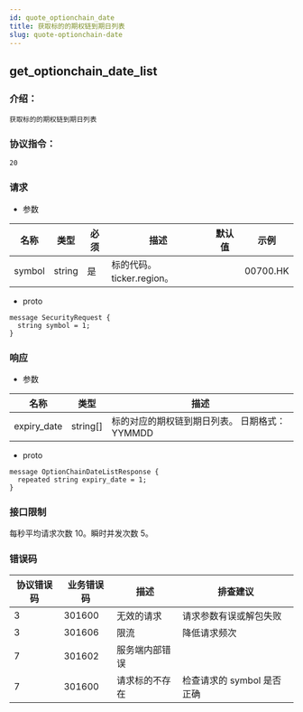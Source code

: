 ```yaml
---
id: quote_optionchain_date
title: 获取标的的期权链到期日列表
slug: quote-optionchain-date
---
```


## get_optionchain_date_list

### 介绍：
    获取标的的期权链到期日列表
### 协议指令：
    20
### 请求
* 参数

| 名称 | 类型   | 必须  | 描述      |  默认值  |  示例   |
|-------|-------|-----|---------|-----|----|
| symbol | string   | 是  | 标的代码。ticker.region。  | | 00700.HK|

* proto
```
message SecurityRequest {
  string symbol = 1;
}
```
### 响应
* 参数

| 名称 | 类型   | 描述  | 
|-------|-------|-----|
|expiry_date|string[]| 标的对应的期权链到期日列表。 日期格式：YYMMDD|

* proto
```
message OptionChainDateListResponse {
  repeated string expiry_date = 1;
}
```
### 接口限制
每秒平均请求次数 10。瞬时并发次数 5。

### 错误码

| 协议错误码 | 业务错误码   | 描述  | 排查建议 |
|-------|-------|-----|----|
|3 | 301600| 无效的请求 | 请求参数有误或解包失败 |
|3 | 301606| 限流 | 降低请求频次 |
|7 | 301602| 服务端内部错误 ||
|7 | 301600| 请求标的不存在 | 检查请求的 symbol 是否正确 |

